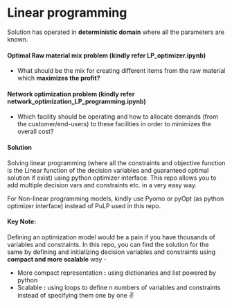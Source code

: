 # Linear programming 

Solution has operated in **deterministic domain** where all the parameters are known. 

#### Optimal Raw material mix problem (kindly refer LP_optimizer.ipynb)
- What should be the mix for creating different items from the raw material which **maximizes the profit?** 

#### Network optimization problem (kindly refer network_optimization_LP_programming.ipynb)
- Which facility should be operating and how to allocate demands (from the customer/end-users) to these facilities in order to minimizes the overall cost?

####  Solution
Solving linear programming (where all the constraints and objective function is the Linear function of the decision variables and guaranteed optimal solution if exist) using python optimizer interface. This repo allows you to add multiple decision vars and constraints etc. in a very easy way.

For Non-linear programming models, kindly use Pyomo or pyOpt (as python optimizer interface) instead of PuLP used in this repo. 

#### Key Note:
Defining an optimization model would be a pain if you have thousands of variables and constraints. In this repo, you can find the solution for the same by defining and initializing decision variables and constraints using **compact and more scalable** way - 
- More compact representation **:** using dictionaries and list powered by python
- Scalable **:** using loops to define n numbers of variables and constraints instead of specifying them one by one ✌️

